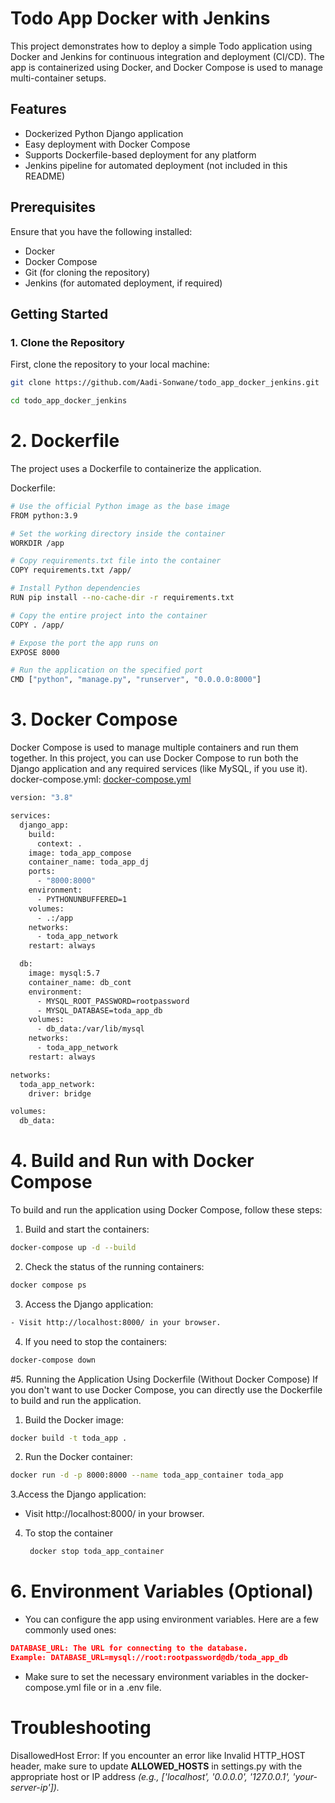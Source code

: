 
# Todo App Docker with Jenkins

This project demonstrates how to deploy a simple Todo application using Docker and Jenkins for continuous integration and deployment (CI/CD). The app is containerized using Docker, and Docker Compose is used to manage multi-container setups.

## Features

- Dockerized Python Django application
- Easy deployment with Docker Compose
- Supports Dockerfile-based deployment for any platform
- Jenkins pipeline for automated deployment (not included in this README)

## Prerequisites

Ensure that you have the following installed:

- Docker
- Docker Compose
- Git (for cloning the repository)
- Jenkins (for automated deployment, if required)

## Getting Started

### 1. Clone the Repository

First, clone the repository to your local machine:

```bash
git clone https://github.com/Aadi-Sonwane/todo_app_docker_jenkins.git

```
```bash
cd todo_app_docker_jenkins
```


# 2. Dockerfile
The project uses a Dockerfile to containerize the application.

Dockerfile:

```bash
# Use the official Python image as the base image
FROM python:3.9

# Set the working directory inside the container
WORKDIR /app

# Copy requirements.txt file into the container
COPY requirements.txt /app/

# Install Python dependencies
RUN pip install --no-cache-dir -r requirements.txt

# Copy the entire project into the container
COPY . /app/

# Expose the port the app runs on
EXPOSE 8000

# Run the application on the specified port
CMD ["python", "manage.py", "runserver", "0.0.0.0:8000"]

```


# 3. Docker Compose
Docker Compose is used to manage multiple containers and run them together. In this project, you can use Docker Compose to run both the Django application and any required services (like MySQL, if you use it).
docker-compose.yml:
[docker-compose.yml](/todo_app_docker_jenkins/docker-compose.yml)
```bash [docker]
version: "3.8"

services:
  django_app:
    build:
      context: .
    image: toda_app_compose
    container_name: toda_app_dj
    ports:
      - "8000:8000"
    environment:
      - PYTHONUNBUFFERED=1
    volumes:
      - .:/app
    networks:
      - toda_app_network
    restart: always

  db:
    image: mysql:5.7
    container_name: db_cont
    environment:
      - MYSQL_ROOT_PASSWORD=rootpassword
      - MYSQL_DATABASE=toda_app_db
    volumes:
      - db_data:/var/lib/mysql
    networks:
      - toda_app_network
    restart: always

networks:
  toda_app_network:
    driver: bridge

volumes:
  db_data:

```
# 4. Build and Run with Docker Compose
To build and run the application using Docker Compose, follow these steps:
1. Build and start the containers:
```bash
docker-compose up -d --build
```

2. Check the status of the running containers:
```bash
docker compose ps 
```
3. Access the Django application:
```bash
- Visit http://localhost:8000/ in your browser.
```
4. If you need to stop the containers:
```bash
docker-compose down
```


#5. Running the Application Using Dockerfile (Without Docker Compose)
If you don't want to use Docker Compose, you can directly use the Dockerfile to build and run the application.
1. Build the Docker image:
```bash
docker build -t toda_app .
```
2. Run the Docker container:
```bash
docker run -d -p 8000:8000 --name toda_app_container toda_app
```

3.Access the Django application:
- Visit http://localhost:8000/ in your browser.

4. To stop the container
   ```bash
    docker stop toda_app_container
   ```

# 6. Environment Variables (Optional)
- You can configure the app using environment variables. Here are a few commonly used ones:
```json
DATABASE_URL: The URL for connecting to the database. 
Example: DATABASE_URL=mysql://root:rootpassword@db/toda_app_db
```
- Make sure to set the necessary environment variables in the docker-compose.yml file or in a .env file.

# Troubleshooting
DisallowedHost Error: 
If you encounter an error like Invalid HTTP_HOST header, make sure to update **ALLOWED_HOSTS** in settings.py with the appropriate host or IP address 
_(e.g., ['localhost', '0.0.0.0', '127.0.0.1', 'your-server-ip'])._
